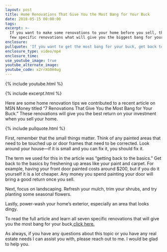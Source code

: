 ```yaml
---
layout: post
title: Home Renovations That Give You the Most Bang for Your Buck
date: 2018-05-15 00:00:00
tags:
excerpt: >-
  If you want to make some renovations to your home before you sell, there are a
  few specific renovations what will give you the biggest bang for your buck.
enclosure:
pullquote: 'If you want to get the most bang for your buck, get back to the basics.'
enclosure_type: video/mp4
enclosure_time:
use_youtube_image: true
youtube_alternate_image:
youtube_code: x2rrXG0H4ug
---
```

{% include youtube.html %}

{% include excerpt.html %}

Here are some home renovation tips we contributed to a recent article on MSN Money titled “7 Renovations That Give You the Most Bang for Your Buck.” These renovations will give you the best return on your investment when you sell your home.

{% include pullquote.html %}

First, remember that the small things matter. Think of any painted areas that need to be touched up or door frames that need to be corrected. Look around your house—if it is small and you can fix it, you should fix it.

The term we used for this in the article was “getting back to the basics.” Get back to the basics by freshening up areas like your paint and carpet. For example, having your front door painted costs around $200, but if you do it yourself it is a lot cheaper. Any money you spend painting your door will bring a good return once you sell.

Next, focus on landscaping. Refresh your mulch, trim your shrubs, and try planting some seasonal flowers.

Lastly, power-wash your home’s exterior, especially an area that looks dingy.

To read the full article and learn all seven specific renovations that will give you the most bang for your buck,[click here.](https://www.blogger.com/blog/post/edit/2944951716670009718/6289131509031536255#)

As always, if you have any questions about this topic or you have any real estate needs I can assist you with, please reach out to me. I would be glad to help you.
